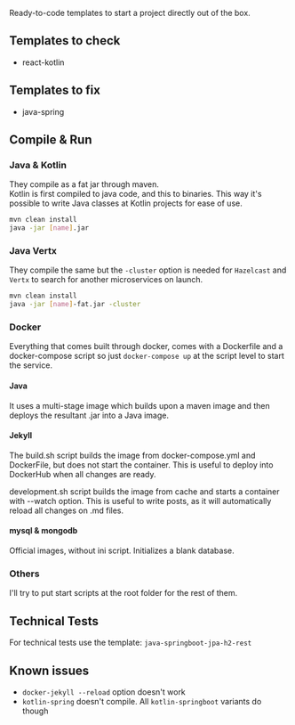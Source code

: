 Ready-to-code templates to start a project directly out of the box.

## Templates to check
* react-kotlin

## Templates to fix
* java-spring

## Compile & Run
### Java & Kotlin
They compile as a fat jar through maven.  
Kotlin is first compiled to java code, and this to binaries. This way it's possible to write Java classes at Kotlin projects for ease of use.

~~~ bash
mvn clean install
java -jar [name].jar  
~~~

### Java Vertx
They compile the same but the `-cluster` option is needed for `Hazelcast` and `Vertx` to search for another microservices on launch.
~~~ bash
mvn clean install  
java -jar [name]-fat.jar -cluster
~~~

### Docker
Everything that comes built through docker, comes with a Dockerfile and a docker-compose script so just `docker-compose up` at the script level to start the service.

#### Java
It uses a multi-stage image which builds upon a maven image and then deploys the resultant .jar into a Java image.

#### Jekyll
The build.sh script builds the image from docker-compose.yml and DockerFile, but does not start the container. This is useful to deploy into DockerHub when all changes are ready.

development.sh script builds the image from cache and starts a container with --watch option. This is useful to write posts, as it will automatically reload all changes on .md files.

#### mysql & mongodb
Official images, without ini script. Initializes a blank database.

### Others
I'll try to put start scripts at the root folder for the rest of them.

## Technical Tests
For technical tests use the template: `java-springboot-jpa-h2-rest`

## Known issues
* `docker-jekyll --reload` option doesn't work
* `kotlin-spring` doesn't compile. All `kotlin-springboot` variants do though
